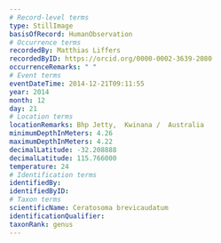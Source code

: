 ```yaml
---
# Record-level terms
type: StillImage
basisOfRecord: HumanObservation
# Occurrence terms
recordedBy: Matthias Liffers
recordedByID: https://orcid.org/0000-0002-3639-2080
occurrenceRemarks: " "
# Event terms
eventDateTime: 2014-12-21T09:11:55
year: 2014
month: 12
day: 21
# Location terms
locationRemarks: Bhp Jetty,  Kwinana /  Australia
minimumDepthInMeters: 4.26
maximumDepthInMeters: 4.22
decimalLatitude: -32.208888
decimalLatitude: 115.766000
temperature: 24
# Identification terms
identifiedBy: 
identifiedByID: 
# Taxon terms
scientificName: Ceratosoma brevicaudatum
identificationQualifier: 
taxonRank: genus
---
```

